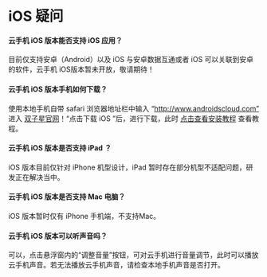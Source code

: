 # iOS 疑问

#### 云手机 iOS 版本能否支持 iOS 应用？

目前仅支持安卓（Android）以及 iOS 与安卓数据互通或者 iOS 可以关联到安卓的软件，云手机 iOS版本暂未开放，敬请期待！



#### 云手机 iOS 版本手机如何下载？

使用本地手机自带 safari 浏览器地址栏中输入 “http://www.androidscloud.com”  进入 [双子星官网](http://www.androidscloud.com)！“点击下载 iOS ”后，进行下载，此时 [点击查看安装教程](http://www.androidscloud.com/oneHelpDetail?id=39) 查看教程。



#### 云手机 iOS 版本是否支持 iPad ？

iOS 版本目前仅针对 iPhone 机型设计，iPad 暂时存在部分机型不适配问题，研发正在解决当中。



#### 云手机 iOS 版本是否支持 Mac 电脑？

iOS 版本暂时仅有 iPhone 手机端，不支持Mac。



#### 云手机 iOS 版本可以听声音吗？

可以，点击悬浮窗内的“调整音量”按钮，可对云手机进行音量调节，此时可以播放云手机声音。若无法播放云手机声音，请检查本地手机声音是否打开。